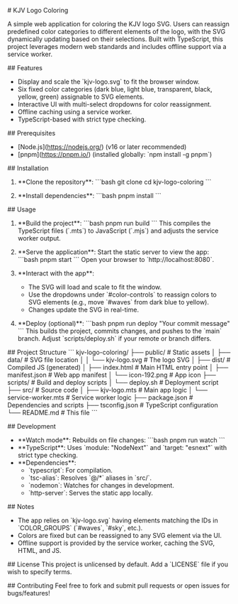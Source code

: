\# KJV Logo Coloring

A simple web application for coloring the KJV logo SVG. Users can reassign predefined color categories to different elements of the logo, with the SVG dynamically updating based on their selections. Built with TypeScript, this project leverages modern web standards and includes offline support via a service worker.

\#\# Features
- Display and scale the \`kjv-logo.svg\` to fit the browser window.
- Six fixed color categories (dark blue, light blue, transparent, black, yellow, green) assignable to SVG elements.
- Interactive UI with multi-select dropdowns for color reassignment.
- Offline caching using a service worker.
- TypeScript-based with strict type checking.

\#\# Prerequisites
- \[Node.js\](https://nodejs.org/) (v16 or later recommended)
- \[pnpm\](https://pnpm.io/) (installed globally: \`npm install -g pnpm\`)

\#\# Installation
1. \*\*Clone the repository\*\*:
   \`\`\`bash
   git clone <repository-url>
   cd kjv-logo-coloring
   \`\`\`

2. \*\*Install dependencies\*\*:
   \`\`\`bash
   pnpm install
   \`\`\`

\#\# Usage
1. \*\*Build the project\*\*:
   \`\`\`bash
   pnpm run build
   \`\`\`
   This compiles the TypeScript files (\`.mts\`) to JavaScript (\`.mjs\`) and adjusts the service worker output.

2. \*\*Serve the application\*\*:
   Start the static server to view the app:
   \`\`\`bash
   pnpm start
   \`\`\`
   Open your browser to \`http://localhost:8080\`.

3. \*\*Interact with the app\*\*:
   - The SVG will load and scale to fit the window.
   - Use the dropdowns under \`#color-controls\` to reassign colors to SVG elements (e.g., move \`#waves\` from dark blue to yellow).
   - Changes update the SVG in real-time.

4. \*\*Deploy (optional)\*\*:
   \`\`\`bash
   pnpm run deploy "Your commit message"
   \`\`\`
   This builds the project, commits changes, and pushes to the \`main\` branch. Adjust \`scripts/deploy.sh\` if your remote or branch differs.

\#\# Project Structure
\`\`\`
kjv-logo-coloring/
├── public/              # Static assets
│   ├── data/            # SVG file location
│   │   └── kjv-logo.svg # The logo SVG
│   ├── dist/            # Compiled JS (generated)
│   ├── index.html       # Main HTML entry point
│   ├── manifest.json    # Web app manifest
│   └── icon-192.png     # App icon
├── scripts/             # Build and deploy scripts
│   └── deploy.sh        # Deployment script
├── src/                 # Source code
│   ├── kjv-logo.mts     # Main app logic
│   └── service-worker.mts # Service worker logic
├── package.json         # Dependencies and scripts
├── tsconfig.json        # TypeScript configuration
└── README.md            # This file
\`\`\`

\#\# Development
- \*\*Watch mode\*\*: Rebuilds on file changes:
  \`\`\`bash
  pnpm run watch
  \`\`\`
- \*\*TypeScript\*\*: Uses \`module: "NodeNext"\` and \`target: "esnext"\` with strict type checking.
- \*\*Dependencies\*\*:
  - \`typescript\`: For compilation.
  - \`tsc-alias\`: Resolves \`@/*\` aliases in \`src/\`.
  - \`nodemon\`: Watches for changes in development.
  - \`http-server\`: Serves the static app locally.

\#\# Notes
- The app relies on \`kjv-logo.svg\` having elements matching the IDs in \`COLOR_GROUPS\` (\`#waves\`, \`#sky\`, etc.).
- Colors are fixed but can be reassigned to any SVG element via the UI.
- Offline support is provided by the service worker, caching the SVG, HTML, and JS.

\#\# License
This project is unlicensed by default. Add a \`LICENSE\` file if you wish to specify terms.

\#\# Contributing
Feel free to fork and submit pull requests or open issues for bugs/features!